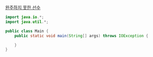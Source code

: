 [완주하지 못한 선수](https://programmers.co.kr/learn/courses/30/lessons/42576)

```java
import java.io.*;
import java.util.*;

public class Main {
    public static void main(String[] args) throws IOException {

    }
}
```